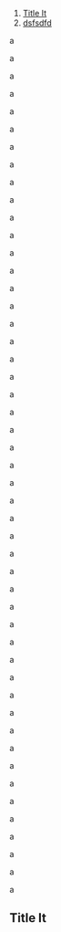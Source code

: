1. [Title It](#Title-It)
2. [dsfsdfd](#title-it)

a

a

a

a

a

a

a

a

a



a

a

a


a

a

a

a

a

a

a

a

a

a

a

a

a

a

a



a

a

a

a

a

a

a

a

a

a

a

a

a

a

a

a

a

a

a

a

a

a

## Title It



